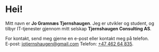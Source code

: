 # Hei!

Mitt navn er **Jo Gramnæs Tjernshaugen**. Jeg er utvikler og student, og tilbyr IT-tjenester gjennom mitt selskap **Tjernshaugen Consulting AS**.

For kontakt, send meg gjerne en e-post eller kontakt meg på telefon.
<br/>
E-post: <a href="mailto:jotjernshaugen@gmail.com" target="_blank">jotjernshaugen@<!-- -->gmail.com</a> 
Telefon: <a href="tel:4746264835" target="_blank">+47 462 64 835</a>.
